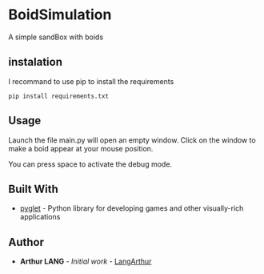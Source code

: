 # BoidSimulation
A simple sandBox with boids

## instalation

I recommand to use pip to install the requirements

```
pip install requirements.txt
```

## Usage

Launch the file main.py will open an empty window. Click on the window to make a boid appear at your mouse position.

You can press space to activate the debug mode.

## Built With

* [pyglet](http://pyglet.org) - Python library for developing games and other visually-rich applications 

## Author

* **Arthur LANG** - *Initial work* - [LangArthur](https://github.com/LangArthur)
